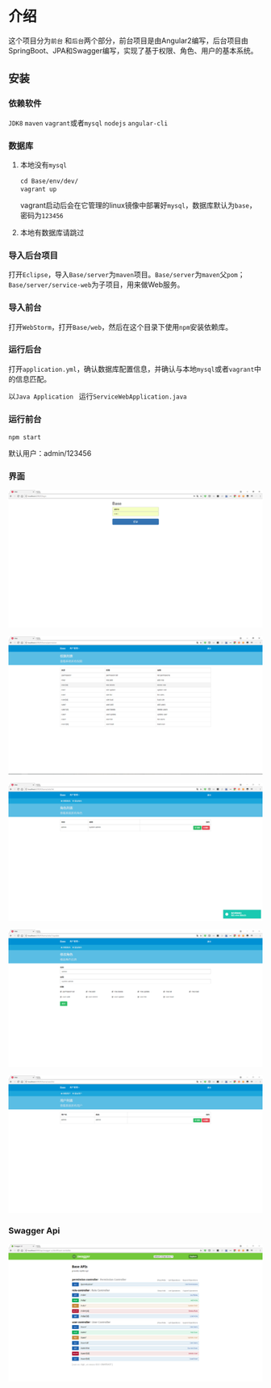 # 介绍

这个项目分为`前台` 和`后台`两个部分，前台项目是由Angular2编写，后台项目由SpringBoot、JPA和Swagger编写，实现了基于权限、角色、用户的基本系统。

## 安装

### 依赖软件

`JDK8` `maven` `vagrant`或者`mysql` `nodejs` `angular-cli`

### 数据库

1. 本地没有`mysql`

   ```shell
   cd Base/env/dev/
   vagrant up
   ```

   vagrant启动后会在它管理的linux镜像中部署好`mysql`，数据库默认为`base`，密码为`123456`

2. 本地有数据库请跳过

### 导入后台项目

打开`Eclipse`，导入`Base/server`为`maven`项目。`Base/server`为`maven`父`pom`；`Base/server/service-web`为子项目，用来做Web服务。

### 导入前台

打开`WebStorm`，打开`Base/web`，然后在这个目录下使用`npm`安装依赖库。

### 运行后台

打开`application.yml`，确认数据库配置信息，并确认与本地`mysql`或者`vagrant`中的信息匹配。

以`Java Application ` 运行`ServiceWebApplication.java`

### 运行前台

```shell
npm start
```

默认用户：admin/123456

### 界面

![](./images/login.jpg)

![](.\images\home-permission.jpg)

![](./images/home-role-list.jpg)

![](./images/home-role-update.jpg)

![](./images/home-user-list.jpg)

### Swagger Api

![](./images/swagger.jpg)